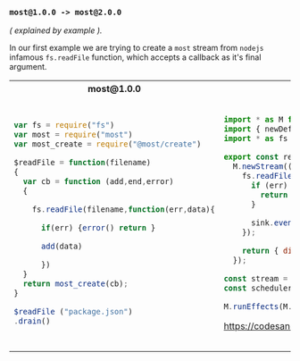 
### `most@1.0.0 -> most@2.0.0`
*( explained by example ).*

In our first example we are trying to create a `most` stream from `nodejs` infamous `fs.readFile` function, which accepts a callback as it's final argument.

<table>
<tr>
<th>most@1.0.0</th>
<th>most@2.0.0</th>
</tr>
<tr>
<td>
<pre>

```js
var fs = require("fs")
var most = require("most")
var most_create = require("@most/create")

$readFile = function(filename)
{
  var cb = function (add,end,error)
  {

    fs.readFile(filename,function(err,data){

      if(err) {error() return }

      add(data)

      })
  }
  return most_create(cb);
}

$readFile ("package.json")
.drain()
```
</pre>
</td>
<td>

```js
import * as M from "@most/core";
import { newDefaultScheduler } from "@most/scheduler";
import * as fs from "fs";

export const readFile = (path) =>
  M.newStream((sink, scheduler) => {
    fs.readFile(path, (err, data) => {
      if (err) {
        return sink.error(scheduler.currentTime(), err);
      }

      sink.event(scheduler.currentTime(), data);
    });

    return { dispose: () => {} };
  });

const stream = readFile("package.json");
const scheduler = newDefaultScheduler();

M.runEffects(M.tap(console.log, stream), scheduler);
```

https://codesandbox.io/s/wizardly-pasteur-sywhz

</td>
</tr>
</table>
